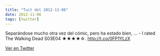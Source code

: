 ```yaml
---
title: "Tuit del 2012-11-06"
date: 2012-11-06
tags: [twitter]
---
```


Separándose mucho otra vez del cómic, pero ha estado bien, ... - I rated The Walking Dead S03E04 ★★★★☆. http://t.co/0FP1YLzX



[Ver en Twitter](https://twitter.com/i/web/status/265916320791527424)
